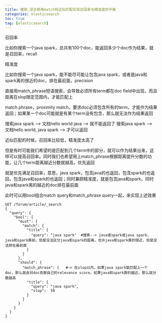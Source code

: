 ```yaml
---
title: 搜索_混合使用match和近似匹配实现召回率与精准度的平衡
categories: elasticsearch   
toc: true  
tag: [elasticsearch]
---
```




召回率

比如你搜索一个java spark，总共有100个doc，能返回多少个doc作为结果，就是召回率，recall

精准度

比如你搜索一个java spark，能不能尽可能让包含java spark，或者是java和spark离的很近的doc，排在最前面，precision

直接用match_phrase短语搜索，会导致必须所有term都在doc field中出现，而且距离在slop限定范围内，才能匹配上

match phrase，proximity match，要求doc必须包含所有的term，才能作为结果返回；如果某一个doc可能就是有某个term没有包含，那么就无法作为结果返回

搜索java spark --> 文档hello world java --> 就不能返回了
搜索java spark --> 文档hello world, java spark --> 才可以返回

近似匹配的时候，召回率比较低，精准度太高了

但是有时可能我们希望的是匹配到几个term中的部分，就可以作为结果出来，这样可以提高召回率。同时我们也希望用上match_phrase根据距离提升分数的功能，让几个term距离越近分数就越高，优先返回

就是优先满足召回率，意思，java spark，包含java的也返回，包含spark的也返回，包含java和spark的也返回；同时兼顾精准度，就是包含java和spark，同时java和spark离的越近的doc排在最前面

此时可以用bool组合match query和match_phrase query一起，来实现上述效果


```
GET /forum/article/_search
{
  "query": {
    "bool": {
      "must": {
        "match": { 
          "title": {
            "query": “java spark"  #搜索--> java或spark或java spark，java和spark靠前，但是没法区分java和spark的距离，也许java和spark靠的很近，但是没法排在最前面
          }
        }
      },
      "should": {
        "match_phrase": {   #—> 在slop以内，如果java spark能匹配上一个doc，那么就会对doc贡献自己的relevance score，如果java和spark靠的越近，那么就分数越高
          "title": {
            "query": "java spark",
            "slop":  50
          }
        }
      }
    }
  }
}
```